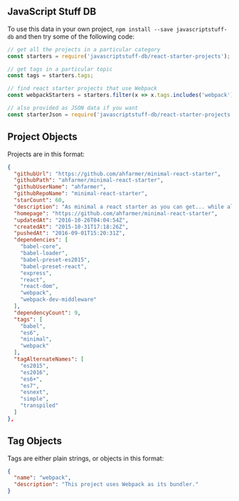 JavaScript Stuff DB
---

To use this data in your own project, `npm install --save javascriptstuff-db` and then try some of the following code:


```javascript
// get all the projects in a particular category
const starters = require('javascriptstuff-db/react-starter-projects');

// get tags in a particular topic
const tags = starters.tags;

// find react starter projects that use Webpack
const webpackStarters = starters.filter(x => x.tags.includes('webpack'))

// also provided as JSON data if you want
const starterJson = require('javascriptstuff-db/react-starter-projects.json');
```



Project Objects
---

Projects are in this format:

```json
{
  "githubUrl": "https://github.com/ahfarmer/minimal-react-starter",
  "githubPath": "ahfarmer/minimal-react-starter",
  "githubUserName": "ahfarmer",
  "githubRepoName": "minimal-react-starter",
  "starCount": 60,
  "description": "As minimal a react starter as you can get... while also using ES6/Babel and Webpack.",
  "homepage": "https://github.com/ahfarmer/minimal-react-starter",
  "updatedAt": "2016-10-26T04:04:54Z",
  "createdAt": "2015-10-31T17:18:26Z",
  "pushedAt": "2016-09-01T15:20:31Z",
  "dependencies": [
    "babel-core",
    "babel-loader",
    "babel-preset-es2015",
    "babel-preset-react",
    "express",
    "react",
    "react-dom",
    "webpack",
    "webpack-dev-middleware"
  ],
  "dependencyCount": 9,
  "tags": [
    "babel",
    "es6",
    "minimal",
    "webpack"
  ],
  "tagAlternateNames": [
    "es2015",
    "es2016",
    "es6+",
    "es7",
    "esnext",
    "simple",
    "transpiled"
  ]
},
```



Tag Objects
---

Tags are either plain strings, or objects in this format:

```json
{
  "name": "webpack",
  "description": "This project uses Webpack as its bundler."
}
```
